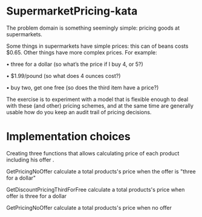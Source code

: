 # SupermarketPricing-kata
The problem domain is something seemingly simple: pricing goods at supermarkets.

Some things in supermarkets have simple prices: this can of beans costs $0.65. Other things have more complex prices. For example:

• three for a dollar (so what’s the price if I buy 4, or 5?)

• $1.99/pound (so what does 4 ounces cost?)

• buy two, get one free (so does the third item have a price?)

The exercise is to experiment with a model that is flexible enough to deal with these (and other) pricing schemes, and at the same time are generally usable how do you keep an audit trail of pricing decisions.

# Implementation choices
Creating three functions that allows calculating price of each product including his offer .

GetPricingNoOffer calculate a total products's price when the offer is "three for a dollar"

GetDiscountPricingThirdForFree  calculate a total products's price when offer is three for a dollar

GetPricingNoOffer calculate a total products's price when no offer  
